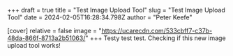 +++
draft = true
title = "Test Image Upload Tool"
slug = "Test Image Upload Tool"
date = 2024-02-05T16:28:34.798Z
author = "Peter Keefe"

[cover]
relative = false
image = "https://ucarecdn.com/533cbff7-c37b-48da-866f-8713a2b51063/"
+++
Testy test test. Checking if this new image upload tool works!

